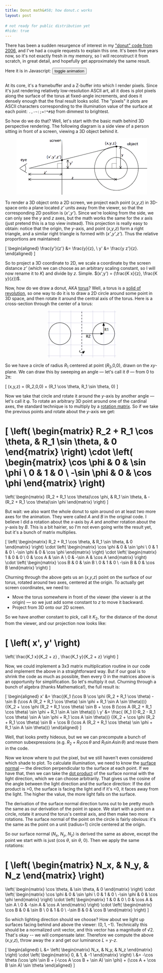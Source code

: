 ```yaml
---
title: Donut math&#58; how donut.c works
layout: post

# not ready for public distribution yet
#hide: true
---
```

<script src="/js/donut.js">
</script>

There has been a sudden resurgence of interest in my <a
href="/2006/09/15/obfuscated-c-donut.html">"donut" code from 2006</a>, and I've
had a couple requests to explain this one.  It's been five years now, so it's
not exactly fresh in my memory, so I will reconstruct it from scratch, in great
detail, and hopefully get approximately the same result.

Here it is in Javascript:
<button onclick="anim();">toggle animation</button>
<pre id="d" style="background-color:#000; color:#ccc;">
</pre>

At its core, it's a framebuffer and a Z-buffer into which I render pixels.
Since it's just rendering relatively low-resolution ASCII art, all it does is
plot pixels along the surface of the torus at fixed-angle increments, and does
it densely enough that the final result looks solid.  The "pixels" it plots are
ASCII characters corresponding to the illumination value of the surface at each
point: `.,-~:;=!*#$@` from dimmest to brightest.

So how do we do that?  Well, let's start with the basic math behind 3D
perspective rendering.  The following diagram is a side view of a person
sitting in front of a screen, viewing a 3D object behind it.

<center><img src="/img/perspective.png" /></center>

To render a 3D object onto a 2D screen, we project each point (*x*,*y*,*z*) in
3D-space onto a plane located *z'* units away from the viewer, so that the
corresponding 2D position is (*x'*,*y'*).  Since we're looking from the side,
we can only see the *y* and *z* axes, but the math works the same for the *x*
axis (just pretend this is a top view instead).  This projection is really easy
to obtain: notice that the origin, the *y*-axis, and point (*x*,*y*,*z*) form a
right triangle, and a similar right triangle is formed with (*x'*,*y'*,*z'*).
Thus the relative proportions are maintained:

\[
\begin{aligned}
\frac{y'}{z'} &= \frac{y}{z},
\\
y' &= \frac{y z'}{z}.
\end{aligned}
 \]

So to project a 3D coordinate to 2D, we scale a coordinate by the screen
distance *z'* (which we can choose as an arbitrary scaling constant, so I will
now rename it to *K*) and divide by *z*.  Simple.  $(x',y') = (\frac{K x}{z},
\frac{K y}{z})$.

Now, how do we draw a donut, AKA <a
href="http://en.wikipedia.org/wiki/Torus">torus</a>?  Well, a torus is a <a
href="http://en.wikipedia.org/wiki/Solid_of_revolution">solid of
revolution</a>, so one way to do it is to draw a 2D circle around some point in
3D space, and then rotate it around the central axis of the torus.  Here is a
cross-section through the center of a torus:

<center><img src="/img/torusxsec.png" /></center>

So we have a circle of radius *R*<sub>1</sub> centered at point
(*R*<sub>2</sub>,0,0), drawn on the *xy*-plane.  We can draw this by sweeping
an angle &mdash; let's call it *&theta;* &mdash; from 0 to 2&pi;:

\[
(x,y,z) = (R_2,0,0) + (R_1 \cos \theta, R_1 \sin \theta, 0)
\]

Now we take that circle and rotate it around the *y*-axis by another angle
&mdash; let's call it &phi;.  To rotate an arbitrary 3D point around one of the
cardinal axes, the standard technique is to multiply by a <a
href="http://en.wikipedia.org/wiki/Rotation_matrix">rotation matrix</a>.  So if
we take the previous points and rotate about the *y*-axis we get:

\[
\left( \begin{matrix}
R_2 + R_1 \cos \theta, &
R_1 \sin \theta, &
0 \end{matrix} \right)
\cdot
\left( \begin{matrix}
\cos \phi & 0 & \sin \phi \\
0 & 1 & 0 \\
-\sin \phi & 0 & \cos \phi \end{matrix} \right)
=
\left( \begin{matrix}
(R_2 + R_1 \cos \theta)\cos \phi, &
R_1 \sin \theta, &
-(R_2 + R_1 \cos \theta)\sin \phi \end{matrix} \right)
\]

But wait: we also want the whole donut to spin around on at least two more axes
for the animation.  They were called *A* and *B* in the original code.  I
believe I did a rotation about the *x*-axis by *A* and another rotation about
the *y*-axis by *B*.  This is a bit hairier, so I'm not even going write the
result yet, but it's a bunch of matrix multiplies.

\[
\left( \begin{matrix}
R_2 + R_1 \cos \theta, &
R_1 \sin \theta, &
0 \end{matrix} \right)
\cdot
\left( \begin{matrix}
\cos \phi & 0 & \sin \phi \\
0 & 1 & 0 \\
-\sin \phi & 0 & \cos \phi \end{matrix} \right)
\cdot
\left( \begin{matrix}
1 & 0 & 0 \\
0 & \cos A & \sin A \\
0 & -\sin A & \cos A \end{matrix} \right)
\cdot
\left( \begin{matrix}
\cos B & 0 & \sin B \\
0 & 1 & 0 \\
-\sin B & 0 & \cos B \end{matrix} \right)
\]

Churning through the above gets us an (*x*,*y*,*z*) point on the surface of our
torus, rotated around two axes, centered at the origin.  To actually get screen
coordinates, we need to:

 * Move the torus somewhere in front of the viewer (the viewer is at the
   origin) &mdash; so we just add some constant to *z* to move it backward.
 * Project from 3D onto our 2D screen.

So we have another constant to pick, call it *K*<sub>2</sub>, for the distance
of the donut from the viewer, and our projection now looks like:

\[
\left( x', y' \right)
=
\left( \frac{K_1 x}{K_2 + z} , \frac{K_1 y}{K_2 + z} \right)
\]

Now, we could implement a 3x3 matrix multiplication routine in our code and
implement the above in a straightforward way.  But if our goal is to shrink the
code as much as possible, then every 0 in the matrices above is an opportunity
for simplification.  So let's multiply it out.  Churning through a bunch of
algebra (thanks Mathematica!), the full result is:

\[
\begin{aligned}
x' &=
\frac{(K_1 (\cos B \cos \phi (R_2 + R_1 \cos \theta) - 
   \sin B (\cos A (R_2 + R_1 \cos \theta) \sin \phi + R_1 \sin A \sin \theta)))}
{(K_2 + 
 \cos \phi (R_2 + R_1 \cos \theta) \sin B + 
 \cos B (\cos A (R_2 + R_1 \cos \theta) \sin \phi + R_1 \sin A \sin \theta))}
\\
y' &=
\frac{
(K_1 ((-R_2 - R_1 \cos \theta) \sin A \sin \phi + R_1 \cos A \sin \theta))}
{(K_2 + 
 \cos \phi (R_2 + R_1 \cos \theta) \sin B + 
 \cos B (\cos A (R_2 + R_1 \cos \theta) \sin \phi + R_1 \sin A \sin \theta))}
\end{aligned}
\]

Well, that looks pretty hideous, but we we can precompute a bunch of common
subexpressions (e.g. $R_2 + R_1 \cos \theta$ and $R_1 \sin A \sin \theta$) and
reuse them in the code.

Now we know where to put the pixel, but we still haven't even considered which
shade to plot.  To calculate illumination, we need to know the <a
href="http://en.wikipedia.org/wiki/Surface_normal">surface normal</a> &mdash;
the direction perpendicular to the surface at each point.  If we have that,
then we can take the <a href="http://en.wikipedia.org/wiki/Dot_product">dot
product</a> of the surface normal with the light direction, which we can choose
arbitrarily.  That gives us the cosine of the angle between the light direction
and the surface direction: If the dot product is &gt;0, the surface is facing
the light and if it's &lt;0, it faces away from the light.  The higher the
value, the more light falls on the surface.

The derivation of the surface normal direction turns out to be pretty much the
same as our derivation of the point in space.  We start with a point on a
circle, rotate it around the torus's central axis, and then make two more
rotations.  The surface normal of the point on the circle is fairly obvious:
it's the same as the point on a unit (radius=1) circle centered at the origin.

So our surface normal (*N<sub>x</sub>*, *N<sub>y</sub>*, *N<sub>z</sub>*) is derived the same as
above, except the point we start with is just (cos *&theta;*, sin *&theta;*,
0).  Then we apply the same rotations:

\[
\left( \begin{matrix}
N_x, &
N_y, &
N_z \end{matrix} \right)
=
\left( \begin{matrix}
\cos \theta, &
\sin \theta, &
0 \end{matrix} \right)
\cdot
\left( \begin{matrix}
\cos \phi & 0 & \sin \phi \\
0 & 1 & 0 \\
-\sin \phi & 0 & \cos \phi \end{matrix} \right)
\cdot
\left( \begin{matrix}
1 & 0 & 0 \\
0 & \cos A & \sin A \\
0 & -\sin A & \cos A \end{matrix} \right)
\cdot
\left( \begin{matrix}
\cos B & 0 & \sin B \\
0 & 1 & 0 \\
-\sin B & 0 & \cos B \end{matrix} \right)
\]

So which lighting direction should we choose?  How about we light up surfaces
facing behind and above the viewer: $(0,1,-1)$.  Technically
this should be a normalized unit vector, and this vector has a magnitude of
&radic;2.  That's okay -- we will compensate later.  Therefore we compute the
above (*x*,*y*,*z*), throw away the *x* and get our luminance *L* = *y*-*z*.

\[
\begin{aligned}
L &=
\left( \begin{matrix}
N_x, &
N_y, &
N_z \end{matrix} \right)
\cdot
\left( \begin{matrix}
0, &
1, &
-1 \end{matrix} \right)
\\
&= -\cos \theta (\cos \phi \sin B + (-\cos A \cos B + \sin A) \sin \phi) + (\cos A +
     \cos B \sin A) \sin \theta
\end{aligned}
\]


